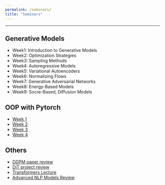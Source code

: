 ```yaml
---
permalink: /seminars/
title: "Seminars"
---
```


---

## Generative Models

* Week1: Introduction to Generative Models
* Week2: Optimization Strategies
* Week3: Sampling Methods
* Week4: Autoregressive Models
* Week5: Variational Autoencoders
* Week6: Normalizing Flows
* Week7: Generative Adversarial Networks
* Week8: Energy-Based Models
* Week9: Socre-Based, Diffusion Models

## OOP with Pytorch

<ul>
    <li><u><a href="https://www.youtube.com/watch?v=Wj__yYnd5DQ">Week 1</a></u></li>
    <li><u><a href="https://www.youtube.com/watch?v=-EDE4Op1UiM">Week 2</a></u></li>
    <li><u><a href="https://www.youtube.com/watch?v=j9rzkceASLA">Week 3</a></u></li>
    <li><u><a href="https://www.youtube.com/watch?v=Tdyrk11sK4Q">Week 4</a></u></li>
</ul>

## Others

<ul>
    <li><u><a href="https://www.youtube.com/watch?v=N_8NnRf6bjY">DDPM paper review</a></u></li>
    <li><u><a href="https://www.youtube.com/watch?v=mStgcleyytE">DiT project review</a></u></li>
    <li><u><a href="https://www.youtube.com/watch?v=ZYuqwlJm9Pg&t=1567s">Transformers Lecture</a></u></li>
    <li><u><a href="https://www.youtube.com/watch?v=En2qjX_h7i4">Advanced NLP Models Review</a></u></li>
</ul>

